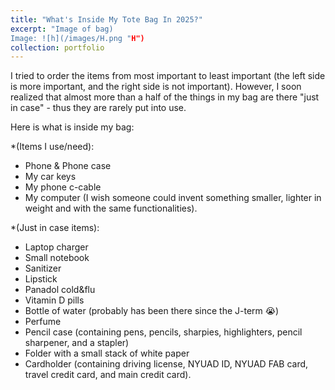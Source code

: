 ```yaml
---
title: "What's Inside My Tote Bag In 2025?"
excerpt: "Image of bag)
Image: ![h](/images/H.png "H")
collection: portfolio
---
```


I tried to order the items from most important to least important (the left side is more important, and the right side is not            important). However, I soon realized that almost more than a half of the things in my bag are there "just in case" - thus they are rarely put into use. 

Here is what is inside my bag: 

*(Items I use/need): 
- Phone & Phone case
- My car keys
- My phone c-cable
- My computer (I wish someone could invent something smaller, lighter in weight and with the same functionalities).
  
*(Just in case items):
- Laptop charger
- Small notebook
- Sanitizer
- Lipstick
- Panadol cold&flu
- Vitamin D pills
- Bottle of water (probably has been there since the J-term 😭)
- Perfume
- Pencil case (containing pens, pencils, sharpies, highlighters, pencil sharpener, and a stapler)
- Folder with a small stack of white paper
- Cardholder (containing driving license, NYUAD ID, NYUAD FAB card, travel credit card, and main credit card).
          

